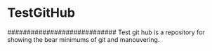 # TestGitHub
############################
Test git hub is a repository for showing the bear minimums of git and manouvering.
 